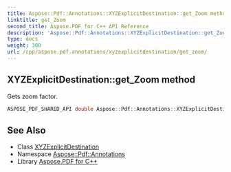 ```yaml
---
title: Aspose::Pdf::Annotations::XYZExplicitDestination::get_Zoom method
linktitle: get_Zoom
second_title: Aspose.PDF for C++ API Reference
description: 'Aspose::Pdf::Annotations::XYZExplicitDestination::get_Zoom method. Gets zoom factor in C++.'
type: docs
weight: 300
url: /cpp/aspose.pdf.annotations/xyzexplicitdestination/get_zoom/
---
```

## XYZExplicitDestination::get_Zoom method


Gets zoom factor.

```cpp
ASPOSE_PDF_SHARED_API double Aspose::Pdf::Annotations::XYZExplicitDestination::get_Zoom()
```

## See Also

* Class [XYZExplicitDestination](../)
* Namespace [Aspose::Pdf::Annotations](../../)
* Library [Aspose.PDF for C++](../../../)
